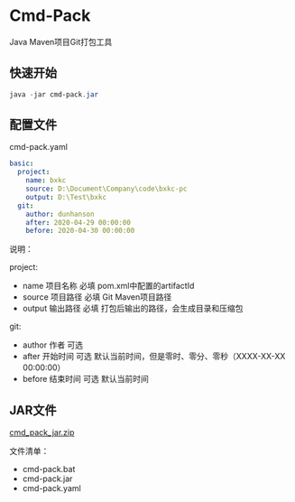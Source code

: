 # Cmd-Pack

Java Maven项目Git打包工具



## 快速开始

```powershell
java -jar cmd-pack.jar
```



## 配置文件

cmd-pack.yaml

```yaml
basic:
  project:
    name: bxkc
    source: D:\Document\Company\code\bxkc-pc
    output: D:\Test\bxkc
  git:
    author: dunhanson
    after: 2020-04-29 00:00:00
    before: 2020-04-30 00:00:00
```

说明：

project:

* name 项目名称 必填 pom.xml中配置的artifactId
* source 项目路径 必填 Git Maven项目路径
* output 输出路径 必填 打包后输出的路径，会生成目录和压缩包

git:

* author 作者 可选
* after 开始时间 可选 默认当前时间，但是零时、零分、零秒（XXXX-XX-XX 00:00:00）
* before 结束时间 可选 默认当前时间



## JAR文件

[cmd_pack_jar.zip](http://bxkc.oss-cn-shanghai.aliyuncs.com/software/cmd_pack_jar.zip)

文件清单：

* cmd-pack.bat
* cmd-pack.jar
* cmd-pack.yaml